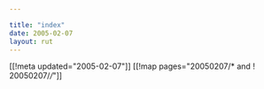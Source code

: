 ```yaml
---

title: "index"
date: 2005-02-07
layout: rut
---
```


[[!meta updated="2005-02-07"]]
[[!map pages="20050207/* and ! 20050207/*/*"]]
